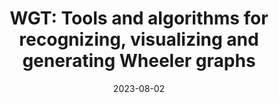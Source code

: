 ---
title: "WGT: Tools and algorithms for recognizing, visualizing and generating Wheeler graphs"
collection: publications
permalink: https://doi.org/10.1101/2022.10.15.512390
excerpt: '<details>
  <summary><b>Abstract:</b></summary>
  <p><small>
  A Wheeler graph represents a collection of strings in a way that is particularly easy to index and query. Such a graph is a practical choice for representing a graph-shaped pangenome, and it is the foundation for current graph-based pangenome indexes. However, there are no practical tools to visualize or to check graphs that may have the Wheeler properties. Here we present Wheelie, an algorithm that combines a renaming heuristic with a Satisfiability Modulo Theory (SMT) solver to check whether a given graph has the Wheeler properties, a problem that is NP complete in general. Wheelie can check a variety of random and real-world graphs in far less time than any algorithm proposed to date. It can check a graph with 1,000s of nodes in seconds. We implement these algorithms together with complementary visualization tools in the WGT toolkit, available as open source software at https://github.com/Kuanhao-Chao/Wheeler_Graph_Toolkit.
  </small></p>
  </details>'
date: 2023-08-02
venue: '<b>bioRxiv</b>'
paperurl: 'https://www.sciencedirect.com/science/article/pii/S2589004223014797?via%3Dihub'
citation: '<b style="color:#ad0000">Kuan-Hao Chao*<sup>†</sup></b>, Pei-Wei Chen<sup>†</sup>, Sanjit A. Seshia, Ben Langmead* (2022). WGT: Tools and algorithms for recognizing, visualizing and generating Wheeler graphs, <i><b>bioRxiv</b></i>, <a href="https://doi.org/10.1101/2022.10.15.512390">https://doi.org/10.1101/2022.10.15.512390</a>.'
doi: 'https://doi.org/10.1016/j.isci.2023.107402'
pdf: 'https://pdf.sciencedirectassets.com/318494/1-s2.0-S2589004223X0008X/1-s2.0-S2589004223014797/main.pdf?X-Amz-Security-Token=IQoJb3JpZ2luX2VjENL%2F%2F%2F%2F%2F%2F%2F%2F%2F%2FwEaCXVzLWVhc3QtMSJGMEQCIFs%2FaxzeGhqeI5Qvmrm5xFjtbpl8GabYk1AvjujxtLB8AiARXdSt8nnrXsojKH2qZdeBRxy8f7CgtRZ%2FQ6L3miluvyqyBQh6EAUaDDA1OTAwMzU0Njg2NSIMtZ7dOjtFlfcdZQ%2FqKo8FmsfiEcYzoYIxjsMDbfpkb1Dy6t0m%2FW5XyP11uv4QOVCiZKzCw00xZ6s%2BgTLbHQnqNBrG1I7P92a6h7AENY8fiSh1gu2DBhgM3iGLE18KWxhtwn%2BGcyf7aUQjWsmDQ%2FHHcTVvQdcTPbHAq7mRYIWZ%2BBBzwWV6h2iF32DBCNVcTC%2BisFxdPjnXWpsmL9KBNL8Egmzs4by17FqQE%2FY4VOTTxMiFTMG8iW85rTHacwzsKgcIxjZdpETCSN0%2Bb9gM%2FnfMdW%2FvZhSYwrjVnD8NLOCbMPwiyLXlNDplJ6aFIOwhxumkUFUsXXTOsvAjVJdMHE4RQkBEvFGBpyInEC0oeRztj8AAuR91CpAbLI4WuI%2FZOzIqtt2tj6QfMpCKOpyLyjEeRH%2FUJhkBCSFwoZ4PuSCm4a7IQr0JdlMAW6n6cB3ZGOM0R6dxZxjoz85QiFX8zFZqE1Fh8ldzd%2Bs8oAgPKex%2F0Q722kA%2BTPM6LpkkI%2FbD4KBkBkjgE5SIEnWa5v%2BbGqeUiWEIjFiudZZH58lIlmmN3%2BMMXz9kQasDuY6O7h%2FCJ9Mz7UBRinpIQqZcdWvlZbYb1BFp6UDbm5rJfDpA21aJENh7cpEFaChmJ1PdT321StviJH0BNkLV7Rq8911RxWcj7SUFxtm%2FO1j5CLbw9E0srMv%2Bx7tAUyvcaYSB8Nco7jwyzj8wrpyF7f%2BqA6139FIEVYcCih6joSMp8dNre3Uw1n4ZrOSz%2BfQnzAC8OZJsruRXf1mjxA%2FJnPsoOgAWLIBW8sjSnAIblq0pbA7Hudksb8%2BL%2FjojKDgTwR0pcb4NJHQrQtSzJnDItXSVP5BK7ECnlkj18yXfNKgKgCKunJrWM7jtPgZIFPdH4UpntUzFgDCU0MSmBjqyAW5ZGeMJCOsMFXVkJkgMKTlSE1BgHwVPVFQ6JwRCjmRsB4ikEJo7tte4SPXgj%2BXhP2QJiDiDBmo8gijqnhmIGoBSaOcb5Dy2m1J1%2FbUBS%2BIQJEPik4xYuHkdzIeQ4abu9kHfog4H9t4suvkgN1HLws2sfNrc1vbqqo0K497VP9GMpgtbNwiJei%2FChaEQyCxqNh8yYenTlvttWijqcV2alkUdkg2OZgM%2FAcSD7Y2%2F1N2BwDU%3D&X-Amz-Algorithm=AWS4-HMAC-SHA256&X-Amz-Date=20230807T181335Z&X-Amz-SignedHeaders=host&X-Amz-Expires=300&X-Amz-Credential=ASIAQ3PHCVTYXJ3FZ66B%2F20230807%2Fus-east-1%2Fs3%2Faws4_request&X-Amz-Signature=d5e73f0d8fbc7139b490e38fc512406fcd2fc9ed61c6645ce269e2f5756d96e1&hash=50006033cbd07b26a487350892f19f8d0e86836c76fd756947b2b95653f45107&host=68042c943591013ac2b2430a89b270f6af2c76d8dfd086a07176afe7c76c2c61&pii=S2589004223014797&tid=spdf-df3cd319-7110-43be-82ad-8efe165abb63&sid=2390c08d4560914e3b483be67f7397bd6e2fgxrqa&type=client&tsoh=d3d3LnNjaWVuY2VkaXJlY3QuY29t&ua=0f125506515250005b0b&rr=7f317e8d598d107c&cc=us'
code: 'https://github.com/Kuanhao-Chao/Wheeler_Graph_Toolkit'
documentation: 'https://github.com/Kuanhao-Chao/Wheeler_Graph_Toolkit'
poster: 'https://storage.googleapis.com/storage.khchao.com/JHU%20PhD/RECOMB2023/WGT_poster.pdf'
authors: '<b style="color:#ad0000">Kuan-Hao Chao*<sup>†</sup></b>, Pei-Wei Chen<sup>†</sup>, Sanjit A. Seshia, Ben Langmead*'
altmetric: "<div class='altmetric-embed' data-badge-type='1' data-doi='10.1101/2022.10.15.512390' style='display:inline;'></div>"
altmetric_inside: "<div data-badge-type='donut' class='altmetric-embed' data-badge-popover='left' data-doi='10.1101/2022.10.15.512390' style='display:inline;'></div>"
SJR: '<a href="https://www.scimagojr.com/journalsearch.php?q=19700182013&amp;tip=sid&amp;exact=no" title="SCImago Journal &amp; Country Rank"><img border="0" src="https://www.scimagojr.com/journal_img.php?id=19700182013" style="width:235px; height: 250px;object-fit: cover;display: inline; margin-top:20px;" alt="SCImago Journal &amp; Country Rank"  /></a>'
license: '<a href="https://opensource.org/licenses/MIT" target="_blank"><img src="https://img.shields.io/badge/License-MIT-yellow.svg"></a>'
platforms:
superviser_clean:
  - "Ben Langmead"
research_clean: "WGT"
---